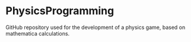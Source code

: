 # PhysicsProgramming
GitHub repository used for the development of a physics game, based on mathematica calculations.
